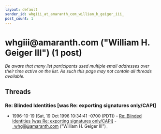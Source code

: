 ```yaml
---
layout: default
sender_id: whgiii_at_amaranth_com_william_h_geiger_iii_
post_count: 1
---
```


# whgiii<span>@</span>amaranth.com ("William H. Geiger III") (1 post)

_Be aware that many list participants used multiple email addresses over their time active on the list. As such this page may not contain all threads available._

## Threads

### Re: Blinded Identities [was Re: exporting signatures only/CAPI]
+ 1996-10-19 (Sat, 19 Oct 1996 10:34:41 -0700 (PDT)) - [Re: Blinded Identities [was Re: exporting signatures only/CAPI]](/archive/1996/10/b2ee75505b1c3720d8de06069074b2b72f4e7f31b7575f0144b62e4456e1a203) - _whgiii@amaranth.com ("William H. Geiger III")_

